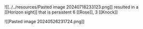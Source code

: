 ![[../../resources/Pasted image 20240718233123.png]]
resulted in a [[Horizon sight]] that is persistent 6 [[Rose]], 3 [[Knock]]

![[Pasted image 20240526231724.png]]
